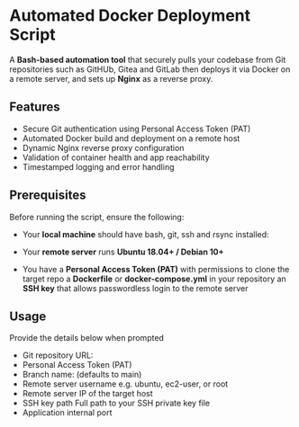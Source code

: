 # Automated Docker Deployment Script 

A **Bash-based automation tool** that securely pulls your codebase from Git repositories such as GitHUb, Gitea and GitLab then deploys it via Docker on a remote server, and sets up **Nginx** as a reverse proxy.

## Features

- Secure Git authentication using Personal Access Token (PAT)  
- Automated Docker build and deployment on a remote host  
- Dynamic Nginx reverse proxy configuration  
- Validation of container health and app reachability  
- Timestamped logging and error handling  

## Prerequisites

Before running the script, ensure the following:

- Your **local machine** should have bash, git, ssh and rsync installed:

- Your **remote server** runs **Ubuntu 18.04+ / Debian 10+** 

- You have a **Personal Access Token (PAT)** with permissions to clone the target repo
            a **Dockerfile** or **docker-compose.yml** in your repository
            an **SSH key** that allows passwordless login to the remote server 


##  Usage

Provide the  details below  when prompted
- Git repository URL:
- Personal Access Token (PAT)	
- Branch name: (defaults to main)
- Remote server username	e.g. ubuntu, ec2-user, or root
- Remote server IP of the target host
- SSH key path	Full path to your SSH private key file
- Application internal port
